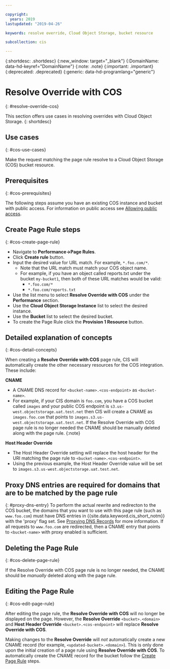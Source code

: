 ```yaml
---

copyright:
  years: 2019
lastupdated: "2019-04-26"

keywords: resolve override, Cloud Object Storage, bucket resource

subcollection: cis

---
```


{:shortdesc: .shortdesc}
{:new_window: target="_blank"}
{:DomainName: data-hd-keyref="DomainName"}
{:note: .note}
{:important: .important}
{:deprecated: .deprecated}
{:generic: data-hd-programlang="generic"}

# Resolve Override with COS
{: #resolve-override-cos}

This section offers use cases in resolving overrides with Cloud Object Storage.
{: shortdesc}

## Use cases
{: #cos-use-cases}

Make the request matching the page rule resolve to a Cloud Object Storage (COS) bucket resource.


## Prerequisites
{: #cos-prerequisites}

The following steps assume you have an existing COS instance and bucket with public access. For information on public access see [Allowing public access](/docs/services/cloud-object-storage?topic=cloud-object-storage-iam-public-access).


## Create Page Rule steps
{: #cos-create-page-rule}

* Navigate to **Performance->Page Rules**.
* Click **Create rule** button.
* Input the desired value for URL match. For example, `*.foo.com/*`.
  * Note that the URL match must match your COS object name.
  * For example, if you have an object called reports.txt under the bucket `my-bucket1`, then both of these URL matches would be valid:
    * `*.foo.com/*`
    * `*.foo.com/reports.txt`
* Use the list menu to select **Resolve Override with COS** under the **Performance** section.
* Use the **Cloud Object Storage Instance** list to select the desired instance.
* Use the **Bucket** list to select the desired bucket.
* To create the Page Rule click the **Provision 1 Resource** button.


## Detailed explanation of concepts
{: #cos-detail-concepts}

When creating a **Resolve Override with COS** page rule, CIS will automatically create the other necessary resources for the COS integration. These include:

**CNAME**
* A CNAME DNS record for `<bucket-name>.<cos-endpoint>` as `<bucket-name>`.
* For example, if your CIS domain is `foo.com`, you have a COS bucket called `images` and your public COS endpoint is `s3.us-west.objectstorage.uat.test.net` then CIS will create a CNAME as `images.foo.com` that points to `images.s3.us-west.objectstorage.uat.test.net`.
If the Resolve Override with COS page rule is no longer needed the CNAME should be manually deleted along with the page rule.
{:note}

**Host Header Override**
* The Host Header Override setting will replace the host header for the URI matching the page rule to `<bucket-name>.<cos-endpoint>`.
* Using the previous example, the Host Header Override value will be set to `images.s3.us-west.objectstorage.uat.test.net`.

## Proxy DNS entries are required for domains that are to be matched by the page rule
{: #proxy-dns-entry}
To perform the actual rewrite and redirecton to the COS bucket, the domains that you want to use with this page rule (such as `www.foo.com`) must have DNS entries in {{site.data.keyword.cis_short_notm}} with the 'proxy' flag set.  See [Proxying DNS Records](/docs/cis?topic=cis-dns-concepts#dns-concepts-proxying-dns-records) for more information.  If all requests to `www.foo.com` are redirected, then a CNAME entry that points to `<bucket-name>` with proxy enabled is sufficient.

## Deleting the Page Rule
{: #cos-delete-page-rule}

If the Resolve Override with COS page rule is no longer needed, the CNAME should be _manually_ deleted along with the page rule.


## Editing the Page Rule
{: #cos-edit-page-rule}

After editing the page rule, the **Resolve Override with COS** will no longer be displayed on the page. However, the **Resolve Override** `<bucket>.<domain>` and **Host Header Override** `<bucket>.<cos-endpoint>` will replace **Resolve Override with COS**.

Making changes to the **Resolve Override** will _not_ automatically create a new CNAME record (for example, `<updated-bucket>.<domain>`). This is only done upon the initial creation of a page rule using **Resolve Override with COS**. To automatically create the CNAME record for the bucket follow the [Create Page Rule](#cos-create-page-rule) steps.
